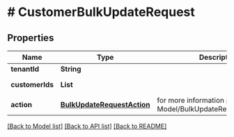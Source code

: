 # # CustomerBulkUpdateRequest


## Properties 


Name | Type | Description | Notes
------------ | ------------- | ------------- | -------------
**tenantId**| **String** |   | [optional]
**customerIds**| **List<String>** |   | [optional] [default to new ArrayList<>()]
**action**| [**BulkUpdateRequestAction**](BulkUpdateRequestAction.md) |  for more information please, see Model/BulkUpdateRequestAction.php  | [optional] [default to BulkUpdateRequestAction.ENABLE]


[[Back to Model list]](../../README.md#models) [[Back to API list]](../../README.md#endpoints) [[Back to README]](../../README.md)

